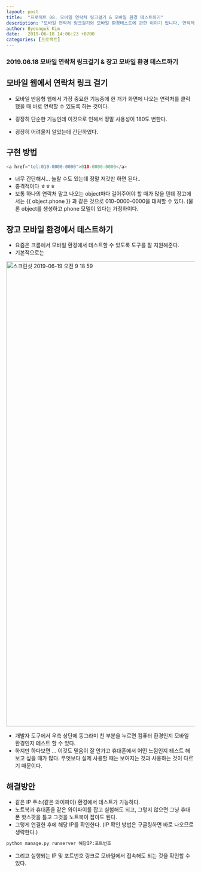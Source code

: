 ```yaml
---
layout: post
title:  "프로젝트 08. 모바일 연락처 링크걸기 & 모바일 환경 테스트하기"
description: "모바일 연락처 링크걸기와 모바일 환경테스트에 관한 이야기 입니다. 연락처 링크걸기, 휴대폰에서 runserver 실행하기"
author: Byeonguk Kim
date:   2019-06-18 14:06:23 +0700
categories: [프로젝트]
---
```


### 2019.06.18 모바일 연락처 링크걸기 & 장고 모바일 환경 테스트하기
 
## 모바일 웹에서 연락처 링크 걸기

* 모바일 반응형 웹에서 가장 중요한 기능중에 한 개가 화면에 나오는 연락처를 클릭했을 때 바로 연락할 수 있도록 하는 것이다.

* 굉장히 단순한 기능인데 이것으로 인해서 정말 사용성이 180도 변한다.
* 굉장히 어려울지 알았는데 간단하였다.

## 구현 방법

```python
<a href="tel:010-0000-0000">010-0000-0000</a>
```

* 너무 간단해서... 놀랄 수도 있는데 정말 저것만 하면 된다..
* 충격적이다 ㅎㅎㅎ
* 보통 하나의 연락처 말고 나오는 object마다 걸어주어야 할 때가 많을 텐데 장고에서는 {{ object.phone }} 과 같은 것으로 010-0000-0000을 대처할 수 있다. (물론 object를 생성하고 phone 모델이 있다는 가정하이다.

## 장고 모바일 환경에서 테스트하기

* 요즘은 크롬에서 모바일 환경에서 테스트할 수 있도록 도구를 잘 지원해준다.
* 기본적으로는 

<img width="1240" alt="스크린샷 2019-06-19 오전 9 18 59" src="https://user-images.githubusercontent.com/46436843/59728069-772f6580-9273-11e9-993e-7f64f806ab56.png">

* 개발자 도구에서 우측 상단에 동그라미 친 부분을 누르면 컴퓨터 환경인지 모바일 환경인지 테스트 할 수 있다.
* 하지만 하다보면 ... 이것도 믿음이 잘 안가고 휴대폰에서 어떤 느낌인지 테스트 해보고 싶을 때가 많다. 무엇보다 실제 사용할 때는 보여지는 것과 사용하는 것이 다르기 때문이다.

## 해결방안

* 같은 IP 주소(같은 와이파이) 환경에서 테스트가 가능하다.
* 노트북과 휴대폰을 같은 와이파이를 잡고 실험해도 되고, 그렇지 않으면 그냥 휴대폰 핫스팟을 틀고 그것을 노트북이 잡아도 된다.
* 그렇게 연결한 후에 해당 IP를 확인한다. (IP 확인 방법은 구글링하면 바로 나오므로 생략한다.)

```python
python manage.py runserver 해당IP:포트번호
```

* 그리고 실행되는 IP 및 포트번호 링크로 모바일에서 접속해도 되는 것을 확인할 수 있다. 


